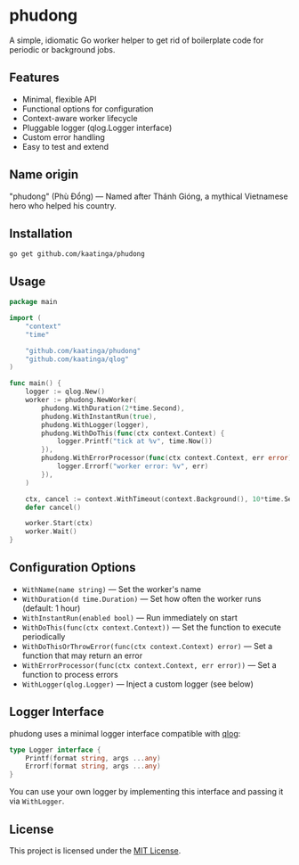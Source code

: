 # phudong

A simple, idiomatic Go worker helper to get rid of boilerplate code for periodic or background jobs. 

## Features
- Minimal, flexible API
- Functional options for configuration
- Context-aware worker lifecycle
- Pluggable logger (qlog.Logger interface)
- Custom error handling
- Easy to test and extend

## Name origin

"phudong" (Phù Đổng) — Named after Thánh Gióng, a mythical Vietnamese hero who helped his country.

## Installation

```
go get github.com/kaatinga/phudong
```

## Usage

```go
package main

import (
	"context"
	"time"

	"github.com/kaatinga/phudong"
	"github.com/kaatinga/qlog"
)

func main() {
	logger := qlog.New()
	worker := phudong.NewWorker(
		phudong.WithDuration(2*time.Second),
		phudong.WithInstantRun(true),
		phudong.WithLogger(logger),
		phudong.WithDoThis(func(ctx context.Context) {
			logger.Printf("tick at %v", time.Now())
		}),
		phudong.WithErrorProcessor(func(ctx context.Context, err error) {
			logger.Errorf("worker error: %v", err)
		}),
	)

	ctx, cancel := context.WithTimeout(context.Background(), 10*time.Second)
	defer cancel()

	worker.Start(ctx)
	worker.Wait()
}
```

## Configuration Options
- `WithName(name string)` — Set the worker's name
- `WithDuration(d time.Duration)` — Set how often the worker runs (default: 1 hour)
- `WithInstantRun(enabled bool)` — Run immediately on start
- `WithDoThis(func(ctx context.Context))` — Set the function to execute periodically
- `WithDoThisOrThrowError(func(ctx context.Context) error)` — Set a function that may return an error
- `WithErrorProcessor(func(ctx context.Context, err error))` — Set a function to process errors
- `WithLogger(qlog.Logger)` — Inject a custom logger (see below)

## Logger Interface
phudong uses a minimal logger interface compatible with [qlog](https://github.com/kaatinga/qlog):

```go
type Logger interface {
    Printf(format string, args ...any)
	Errorf(format string, args ...any)
}
```

You can use your own logger by implementing this interface and passing it via `WithLogger`.

## License

This project is licensed under the [MIT License](LICENSE).
